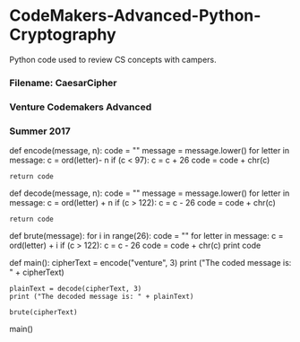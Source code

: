 # CodeMakers-Advanced-Python-Cryptography
Python code used to review CS concepts with campers.

### Filename: CaesarCipher
### Venture Codemakers Advanced
### Summer 2017

def encode(message, n):
    code = ""
    message = message.lower()
    for letter in message:
        c = ord(letter)- n
        if (c < 97):
            c = c + 26
        code = code + chr(c)

    return code

def decode(message, n):
    code = ""
    message = message.lower()
    for letter in message:
        c = ord(letter) + n
        if (c > 122):
            c = c - 26
        code = code + chr(c)

    return code

def brute(message):
    for i in range(26):
        code = ""
        for letter in message:
            c = ord(letter) + i
            if (c > 122):
                c = c - 26
            code = code + chr(c)
        print code

def main():
    cipherText = encode("venture", 3)
    print ("The coded message is: " + cipherText)

    plainText = decode(cipherText, 3)
    print ("The decoded message is: " + plainText)

    brute(cipherText)
    
main()
